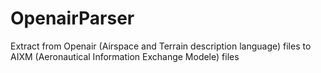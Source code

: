 # OpenairParser
Extract from Openair (Airspace and Terrain description language) files to AIXM (Aeronautical Information Exchange Modele) files
